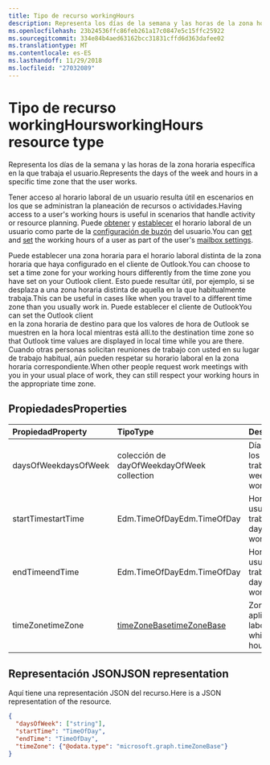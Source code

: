```yaml
---
title: Tipo de recurso workingHours
description: Representa los días de la semana y las horas de la zona horaria específica en la que trabaja el usuario.
ms.openlocfilehash: 23b24536ffc86feb261a17c0847e5c15ffc25922
ms.sourcegitcommit: 334e84b4aed63162bcc31831cffd6d363dafee02
ms.translationtype: MT
ms.contentlocale: es-ES
ms.lasthandoff: 11/29/2018
ms.locfileid: "27032089"
---
```

# <a name="workinghours-resource-type"></a><span data-ttu-id="4bb19-103">Tipo de recurso workingHours</span><span class="sxs-lookup"><span data-stu-id="4bb19-103">workingHours resource type</span></span>

<span data-ttu-id="4bb19-104">Representa los días de la semana y las horas de la zona horaria específica en la que trabaja el usuario.</span><span class="sxs-lookup"><span data-stu-id="4bb19-104">Represents the days of the week and hours in a specific time zone that the user works.</span></span>

<span data-ttu-id="4bb19-105">Tener acceso al horario laboral de un usuario resulta útil en escenarios en los que se administran la planeación de recursos o actividades.</span><span class="sxs-lookup"><span data-stu-id="4bb19-105">Having access to a user's working hours is useful in scenarios that handle activity or resource planning.</span></span> <span data-ttu-id="4bb19-106">Puede [obtener](../api/user-get-mailboxsettings.md#request-3) y [establecer](../api/user-update-mailboxsettings.md#request-2) el horario laboral de un usuario como parte de la [configuración de buzón](mailboxsettings.md) del usuario.</span><span class="sxs-lookup"><span data-stu-id="4bb19-106">You can [get](../api/user-get-mailboxsettings.md#request-3) and [set](../api/user-update-mailboxsettings.md#request-2) the working hours of a user as part of the user's [mailbox settings](mailboxsettings.md).</span></span> 

<span data-ttu-id="4bb19-107">Puede establecer una zona horaria para el horario laboral distinta de la zona horaria que haya configurado en el cliente de Outlook.</span><span class="sxs-lookup"><span data-stu-id="4bb19-107">You can choose to set a time zone for your working hours differently from the time zone you have set on your Outlook client.</span></span> <span data-ttu-id="4bb19-108">Esto puede resultar útil, por ejemplo, si se desplaza a una zona horaria distinta de aquella en la que habitualmente trabaja.</span><span class="sxs-lookup"><span data-stu-id="4bb19-108">This can be useful in cases like when you travel to a different time zone than you usually work in.</span></span> <span data-ttu-id="4bb19-109">Puede establecer el cliente de Outlook</span><span class="sxs-lookup"><span data-stu-id="4bb19-109">You can set the Outlook client</span></span>  
<span data-ttu-id="4bb19-110">en la zona horaria de destino para que los valores de hora de Outlook se muestren en la hora local mientras está allí.</span><span class="sxs-lookup"><span data-stu-id="4bb19-110">to the destination time zone so that Outlook time values are displayed in local time while you are there.</span></span>
<span data-ttu-id="4bb19-111">Cuando otras personas solicitan reuniones de trabajo con usted en su lugar de trabajo habitual, aún pueden respetar su horario laboral en la zona horaria correspondiente.</span><span class="sxs-lookup"><span data-stu-id="4bb19-111">When other people request work meetings with you in your usual place of work, they can still respect your working hours in the appropriate time zone.</span></span>


## <a name="properties"></a><span data-ttu-id="4bb19-112">Propiedades</span><span class="sxs-lookup"><span data-stu-id="4bb19-112">Properties</span></span>
| <span data-ttu-id="4bb19-113">Propiedad</span><span class="sxs-lookup"><span data-stu-id="4bb19-113">Property</span></span>     | <span data-ttu-id="4bb19-114">Tipo</span><span class="sxs-lookup"><span data-stu-id="4bb19-114">Type</span></span>   |<span data-ttu-id="4bb19-115">Descripción</span><span class="sxs-lookup"><span data-stu-id="4bb19-115">Description</span></span>|
|:---------------|:--------|:----------|
| <span data-ttu-id="4bb19-116">daysOfWeek</span><span class="sxs-lookup"><span data-stu-id="4bb19-116">daysOfWeek</span></span> | <span data-ttu-id="4bb19-117">colección de dayOfWeek</span><span class="sxs-lookup"><span data-stu-id="4bb19-117">dayOfWeek collection</span></span> | <span data-ttu-id="4bb19-118">Días de la semana en los que el usuario trabaja.</span><span class="sxs-lookup"><span data-stu-id="4bb19-118">The days of the week on which the user works.</span></span> |
| <span data-ttu-id="4bb19-119">startTime</span><span class="sxs-lookup"><span data-stu-id="4bb19-119">startTime</span></span> | <span data-ttu-id="4bb19-120">Edm.TimeOfDay</span><span class="sxs-lookup"><span data-stu-id="4bb19-120">Edm.TimeOfDay</span></span> | <span data-ttu-id="4bb19-121">Hora del día en la que el usuario empieza a trabajar.</span><span class="sxs-lookup"><span data-stu-id="4bb19-121">The time of the day that the user starts working.</span></span> |
| <span data-ttu-id="4bb19-122">endTime</span><span class="sxs-lookup"><span data-stu-id="4bb19-122">endTime</span></span> | <span data-ttu-id="4bb19-123">Edm.TimeOfDay</span><span class="sxs-lookup"><span data-stu-id="4bb19-123">Edm.TimeOfDay</span></span> | <span data-ttu-id="4bb19-124">Hora del día en la que el usuario deja de trabajar.</span><span class="sxs-lookup"><span data-stu-id="4bb19-124">The time of the day that the user stops working.</span></span> |
| <span data-ttu-id="4bb19-125">timeZone</span><span class="sxs-lookup"><span data-stu-id="4bb19-125">timeZone</span></span> | [<span data-ttu-id="4bb19-126">timeZoneBase</span><span class="sxs-lookup"><span data-stu-id="4bb19-126">timeZoneBase</span></span>](timezonebase.md) | <span data-ttu-id="4bb19-127">Zona horaria a la que se aplica el horario laboral.</span><span class="sxs-lookup"><span data-stu-id="4bb19-127">The time zone to which the working hours apply.</span></span> |

## <a name="json-representation"></a><span data-ttu-id="4bb19-128">Representación JSON</span><span class="sxs-lookup"><span data-stu-id="4bb19-128">JSON representation</span></span>

<span data-ttu-id="4bb19-129">Aquí tiene una representación JSON del recurso.</span><span class="sxs-lookup"><span data-stu-id="4bb19-129">Here is a JSON representation of the resource.</span></span>

<!-- {
  "blockType": "resource",
  "optionalProperties": [

  ],
  "@odata.type": "microsoft.graph.workingHours"
}-->

```json
{
  "daysOfWeek": ["string"],
  "startTime": "TimeOfDay",
  "endTime": "TimeOfDay",
  "timeZone": {"@odata.type": "microsoft.graph.timeZoneBase"}
}

```

<!-- uuid: 8fcb5dbc-d5aa-4681-8e31-b001d5168d79
2015-10-25 14:57:30 UTC -->
<!-- {
  "type": "#page.annotation",
  "description": "workingHours resource",
  "keywords": "",
  "section": "documentation",
  "suppressions": [
    "Warning: /api-reference/v1.0/resources/workinghours.md/microsoft.graph.workingHours/daysOfWeek:
      Inconsistent types between parameter (String) and table (Object)"
  ],
  "tocPath": ""
}-->